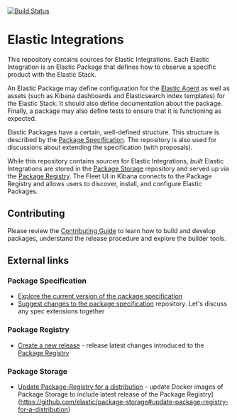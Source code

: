 [![Build Status](https://beats-ci.elastic.co/job/ingest-manager/job/integrations/job/master/badge/icon)](https://beats-ci.elastic.co/job/ingest-manager/job/integrations/job/master/)

# Elastic Integrations

This repository contains sources for Elastic Integrations. Each Elastic Integration is an Elastic Package that defines how to observe a specific product with the Elastic Stack.

An Elastic Package may define configuration for the [Elastic Agent](https://github.com/elastic/beats/tree/master/x-pack/elastic-agent) as well as assets (such as Kibana dashboards and Elasticsearch index templates) for the Elastic Stack. It should also define documentation about the package. Finally, a package may also define tests to ensure that it is functioning as expected.

Elastic Packages have a certain, well-defined structure. This structure is described by the [Package Specification](https://github.com/elastic/package-spec). The repository is also used for discussions about extending the specification (with proposals).

While this repository contains _sources_ for Elastic Integrations, _built_ Elastic Integrations are stored in the [Package Storage](https://github.com/elastic/package-storage) repository and served up via the [Package Registry](https://github.com/elastic/package-registry/). The Fleet UI in Kibana connects to the Package Registry and allows users to discover, install, and configure Elastic Packages.

## Contributing

Please review the [Contributing Guide](CONTRIBUTING.md) to learn how to build and develop packages, understand the release procedure and
explore the builder tools.

## External links

### Package Specification
* [Explore the current version of the package specification](https://github.com/elastic/package-spec/tree/master/versions/1)
* [Suggest changes to the package specification](https://github.com/elastic/package-spec/issues/new)
  repository. Let's discuss any spec extensions together

### Package Registry
* [Create a new release](https://github.com/elastic/package-registry/#release) - release latest changes introduced to the [Package Registry](https://github.com/elastic/package-registry)

### Package Storage
* [Update Package-Registry for a distribution](https://github.com/elastic/package-storage#update-package-registry-for-a-distribution) - update Docker images 
  of Package Storage to include latest release of the Package Registry](https://github.com/elastic/package-storage#update-package-registry-for-a-distribution)
